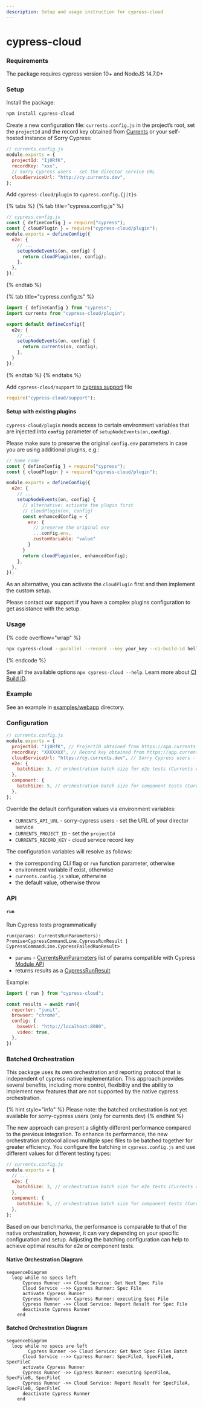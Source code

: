 ```yaml
---
description: Setup and usage instruction for cypress-cloud
---
```


# cypress-cloud

### Requirements

The package requires cypress version 10+ and NodeJS 14.7.0+

### Setup

Install the package:

```sh
npm install cypress-cloud
```

Create a new configuration file: `currents.config.js` in the project’s root, set the `projectId` and the record key obtained from [Currents](https://app.currents.dev/) or your self-hosted instance of Sorry Cypress:

```javascript
// currents.config.js
module.exports = {
  projectId: "Ij0RfK",
  recordKey: "xxx",
  // Sorry Cypress users - set the director service URL
  cloudServiceUrl: "http://cy.currents.dev",
};
```

Add `cypress-cloud/plugin` to `cypress.config.{j|t}s`

{% tabs %}
{% tab title="cypress.config.js" %}
```javascript
// cypress.config.js
const { defineConfig } = require("cypress");
const { cloudPlugin } = require("cypress-cloud/plugin");
module.exports = defineConfig({
  e2e: {
    // ...
    setupNodeEvents(on, config) {
      return cloudPlugin(on, config);
    },
  },
});
```
{% endtab %}

{% tab title="cypress.config.ts" %}
```typescript
import { defineConfig } from "cypress";
import currents from "cypress-cloud/plugin";

export default defineConfig({
  e2e: {
    // ...
    setupNodeEvents(on, config) {
      return currents(on, config);
    },
  }
});
```
{% endtab %}
{% endtabs %}

Add `cypress-cloud/support` to [cypress support](https://docs.cypress.io/guides/core-concepts/writing-and-organizing-tests#Support-file) file

```typescript
require("cypress-cloud/support");
```

#### Setup with existing plugins

`cypress-cloud/plugin` needs access to certain environment variables that are injected into **`config`** parameter of `setupNodeEvents(on,`**`config)`**.&#x20;

Please make sure to preserve the original `config.env` parameters in case you are using additional plugins, e.g.:

```javascript
// Some code
const { defineConfig } = require("cypress");
const { cloudPlugin } = require("cypress-cloud/plugin");

module.exports = defineConfig({
  e2e: {
    // ...
    setupNodeEvents(on, config) {
      // alternative: activate the plugin first
      // cloudPlugin(on, config)
      const enhancedConfig = {
        env: {
          // preserve the original env
          ...config.env,
          customVariable: "value"
        }
      }
      return cloudPlugin(on, enhancedConfig);
    },
  },
});
```

As an alternative, you can activate the `cloudPlugin` first and then implement the custom setup.

Please contact our support if you have a complex plugins configuration to get assistance with the setup.

### Usage

{% code overflow="wrap" %}
```sh
npx cypress-cloud --parallel --record --key your_key --ci-build-id hello-cypress-cloud
```
{% endcode %}

See all the available options `npx cypress-cloud --help`. Learn more about [CI Build ID](https://currents.dev/readme/guides/cypress-ci-build-id).

### Example

See an example in [examples/webapp](https://github.com/currents-dev/cypress-cloud/blob/main/examples/webapp) directory.

### Configuration

```javascript
// currents.config.js
module.exports = {
  projectId: "Ij0RfK", // ProjectID obtained from https://app.currents.dev or Sorry Cypress
  recordKey: "XXXXXXX", // Record key obtained from https://app.currents.dev, any value for Sorry Cypress
  cloudServiceUrl: "https://cy.currents.dev", // Sorry Cypress users - the director service URL
  e2e: {
    batchSize: 3, // orchestration batch size for e2e tests (Currents only, read below)
  },
  component: {
    batchSize: 5, // orchestration batch size for component tests (Currents only, read below)
  },
};
```

Override the default configuration values via environment variables:

* `CURRENTS_API_URL` - sorry-cypress users - set the URL of your director service
* `CURRENTS_PROJECT_ID` - set the `projectId`
* `CURRENTS_RECORD_KEY` - cloud service record key

The configuration variables will resolve as follows:

* the corresponding CLI flag or `run` function parameter, otherwise
* environment variable if exist, otherwise
* `currents.config.js` value, otherwise
* the default value, otherwise throw

### API

#### `run`

Run Cypress tests programmatically

```
run(params: CurrentsRunParameters): Promise<CypressCommandLine.CypressRunResult | CypressCommandLine.CypressFailedRunResult>
```

* `params` - [CurrentsRunParameters](https://github.com/currents-dev/cypress-cloud/blob/main/packages/cypress-cloud/types.ts#L127) list of params compatible with Cypress [Module API](https://docs.cypress.io/guides/guides/module-api)
* returns results as a [CypressRunResult](https://github.com/cypress-io/cypress/blob/19e091d0bc2d1f4e6a6e62d2f81ea6a2f60d531a/cli/types/cypress-npm-api.d.ts#L277)

Example:

```javascript
import { run } from "cypress-cloud";

const results = await run({
  reporter: "junit",
  browser: "chrome",
  config: {
    baseUrl: "http://localhost:8080",
    video: true,
  },
})
```

### Batched Orchestration

This package uses its own orchestration and reporting protocol that is independent of cypress native implementation. This approach provides several benefits, including more control, flexibility and the ability to implement new features that are not supported by the native cypress orchestration.&#x20;

{% hint style="info" %}
Please note: the batched orchestration is not yet available for sorry-cypress users (only for currents.dev)
{% endhint %}

The new approach can present a slightly different performance compared to the previous integration. To enhance its performance, the new orchestration protocol allows multiple spec files to be batched together for greater efficiency. You configure the batching in `cypress.config.js` and use different values for different testing types:

```javascript
// currents.config.js
module.exports = {
  // ...
  e2e: {
    batchSize: 3, // orchestration batch size for e2e tests (Currents only)
  },
  component: {
    batchSize: 5, // orchestration batch size for component tests (Currents only)
  },
};

```

Based on our benchmarks, the performance is comparable to that of the native orchestration, however, it can vary depending on your specific configuration and setup. Adjusting the batching configuration can help to achieve optimal results for e2e or component tests.

#### Native Orchestration Diagram

```mermaid
sequenceDiagram
  loop while no specs left
	  Cypress Runner ->> Cloud Service: Get Next Spec File
	  Cloud Service -->> Cypress Runner: Spec File
	  activate Cypress Runner
	  Cypress Runner ->> Cypress Runner: executing Spec File
	  Cypress Runner ->> Cloud Service: Report Result for Spec File
	  deactivate Cypress Runner 
	end
```

#### Batched Orchestration Diagram

```mermaid
sequenceDiagram
  loop while no specs are left
		Cypress Runner ->> Cloud Service: Get Next Spec Files Batch
	  Cloud Service -->> Cypress Runner: SpecFileA, SpecFileB, SpecFileC
	  activate Cypress Runner
	  Cypress Runner ->> Cypress Runner: executing SpecFileA, SpecFileB, SpecFileC
	  Cypress Runner ->> Cloud Service: Report Result for SpecFileA, SpecFileB, SpecFileC
	  deactivate Cypress Runner 
	end
	 
```

